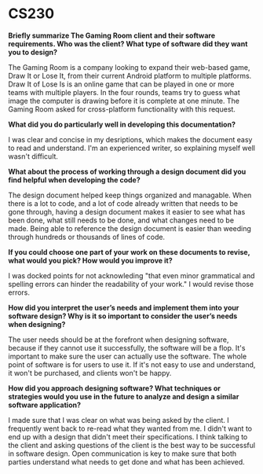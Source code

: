 # CS230
**Briefly summarize The Gaming Room client and their software requirements. Who was the client? What type of software did they want you to design?**

The Gaming Room is a company looking to expand their web-based game, Draw It or Lose It, from their current Android platform to multiple platforms. Draw It of Lose Is is an online game that can be played in one or more teams with multiple players. In the four rounds, teams try to guess what image the computer is drawing before it is complete at one minute. The Gaming Room asked for cross-platform functionality with this request.

**What did you do particularly well in developing this documentation?**

I was clear and concise in my desriptions, which makes the document easy to read and understand. I'm an experienced writer, so explaining myself well wasn't difficult.

**What about the process of working through a design document did you find helpful when developing the code?**

The design document helped keep things organized and managable. When there is a lot to code, and a lot of code already written that needs to be gone through, having a design document makes it easier to see what has been done, what still needs to be done, and what changes need to be made. Being able to reference the design document is easier than weeding through hundreds or thousands of lines of code. 

**If you could choose one part of your work on these documents to revise, what would you pick? How would you improve it?**

I was docked points for not acknowleding "that even minor grammatical and spelling errors can hinder the readability of your work." I would revise those errors.

**How did you interpret the user’s needs and implement them into your software design? Why is it so important to consider the user’s needs when designing?**

The user needs should be at the forefront when designing software, because if they cannot use it successfully, the software will be a flop. It's important to make sure the user can actually use the software. The whole point of software is for users to use it. If it's not easy to use and understand, it won't be purchased, and clients won't be happy.

**How did you approach designing software? What techniques or strategies would you use in the future to analyze and design a similar software application?**

I made sure that I was clear on what was being asked by the client. I frequently went back to re-read what they wanted from me. I didn't want to end up with a design that didn't meet their specifications. I think talking to the client and asking questions of the client is the best way to be successful in software design. Open communication is key to make sure that both parties understand what needs to get done and what has been achieved.
